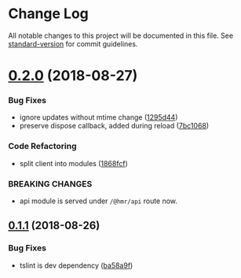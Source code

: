 # Change Log

All notable changes to this project will be documented in this file. See [standard-version](https://github.com/conventional-changelog/standard-version) for commit guidelines.

<a name="0.2.0"></a>
# [0.2.0](https://github.com/SevInf/hmr-native/compare/v0.1.1...v0.2.0) (2018-08-27)


### Bug Fixes

* ignore updates without mtime change ([1295d44](https://github.com/SevInf/hmr-native/commit/1295d44))
* preserve dispose callback, added during reload ([7bc1068](https://github.com/SevInf/hmr-native/commit/7bc1068))


### Code Refactoring

* split client into modules ([1868fcf](https://github.com/SevInf/hmr-native/commit/1868fcf))


### BREAKING CHANGES

* api module is served under `/@hmr/api` route now.



<a name="0.1.1"></a>
## [0.1.1](https://github.com/SevInf/hmr-native/compare/v0.1.0...v0.1.1) (2018-08-26)


### Bug Fixes

* tslint is dev dependency ([ba58a9f](https://github.com/SevInf/hmr-native/commit/ba58a9f))
